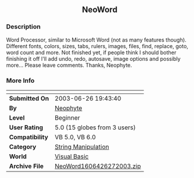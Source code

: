 ﻿<div align="center">

## NeoWord


</div>

### Description

Word Processor, similar to Microsoft Word (not as many features though). Different fonts, colors, sizes, tabs, rulers, images, files, find, replace, goto, word count and more. Not finished yet, if people think I should bother finishing it off I'll add undo, redo, autosave, image options and possibly more... Please leave comments. Thanks, Neophyte.
 
### More Info
 


<span>             |<span>
---                |---
**Submitted On**   |2003-06-26 19:43:40
**By**             |[Neophyte](https://github.com/Planet-Source-Code/PSCIndex/blob/master/ByAuthor/neophyte.md)
**Level**          |Beginner
**User Rating**    |5.0 (15 globes from 3 users)
**Compatibility**  |VB 5\.0, VB 6\.0
**Category**       |[String Manipulation](https://github.com/Planet-Source-Code/PSCIndex/blob/master/ByCategory/string-manipulation__1-5.md)
**World**          |[Visual Basic](https://github.com/Planet-Source-Code/PSCIndex/blob/master/ByWorld/visual-basic.md)
**Archive File**   |[NeoWord1606426272003\.zip](https://github.com/Planet-Source-Code/neophyte-neoword__1-46466/archive/master.zip)








